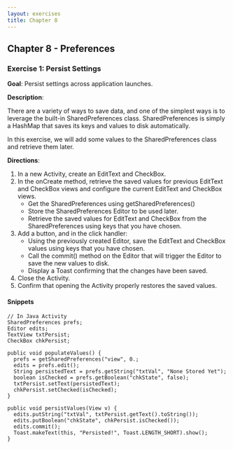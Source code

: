 ```yaml
---
layout: exercises
title: Chapter 8
---
```


## Chapter 8 - Preferences

### Exercise 1: Persist Settings

**Goal**: Persist settings across application launches.

**Description**:

There are a variety of ways to save data, and one of the simplest ways is to leverage the built-in SharedPreferences class. SharedPreferences is simply a HashMap that saves its keys and values to disk automatically.

In this exercise, we will add some values to the SharedPreferences class and retrieve them later.

**Directions**:

1. In a new Activity, create an EditText and CheckBox.
2. In the onCreate method, retrieve the saved values for previous EditText and CheckBox views and configure the current EditText and CheckBox views.
   - Get the SharedPreferences using getSharedPreferences()
   - Store the SharedPreferences Editor to be used later.
   - Retrieve the saved values for EditText and CheckBox from the SharedPreferences using keys that you have chosen.
3. Add a button, and in the click handler:
   - Using the previously created Editor, save the EditText and CheckBox values using keys that you have chosen.
   - Call the commit() method on the Editor that will trigger the Editor to save the new values to disk.
   - Display a Toast confirming that the changes have been saved.
4. Close the Activity.
5. Confirm that opening the Activity properly restores the saved values.


#### Snippets

    // In Java Activity
    SharedPreferences prefs;
    Editor edits;
    TextView txtPersist;
    CheckBox chkPersist;

    public void populateValues() {
      prefs = getSharedPreferences("view", 0.;
      edits = prefs.edit();
      String persistedText = prefs.getString("txtVal", "None Stored Yet");
      boolean isChecked = prefs.getBoolean("chkState", false);
      txtPersist.setText(persistedText);
      chkPersist.setChecked(isChecked);
    }

    public void persistValues(View v) {
      edits.putString("txtVal", txtPersist.getText().toString());
      edits.putBoolean("chkState", chkPersist.isChecked());
      edits.commit();
      Toast.makeText(this, "Persisted!", Toast.LENGTH_SHORT).show();
    }
